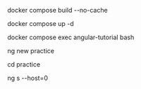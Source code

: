 docker compose build --no-cache

docker compose up -d

docker compose exec angular-tutorial bash

ng new practice

cd practice

ng s --host=0